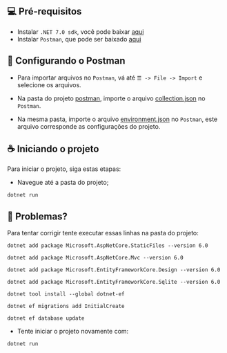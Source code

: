## 💻 Pré-requisitos

* Instalar `.NET 7.0 sdk`, você pode baixar [aqui](https://dotnet.microsoft.com/en-us/download)
* Instalar `Postman`, que pode ser baixado [aqui](https://www.postman.com/downloads/)

## 🚀 Configurando o Postman

* Para importar arquivos no `Postman`, vá até `☰ -> File -> Import` e selecione os arquivos.

* Na pasta do projeto [postman](/postman), importe o arquivo [collection.json](/postman/Trabalho%20C#%20WEB_API.postman_collection.json) no `Postman`.

* Na mesma pasta, importe o arquivo [environment.json](/postman/Trabalho%20C#%20WEB_API_ENV.postman_environment.json) no `Postman`, este arquivo corresponde as configurações do projeto.

## ☕ Iniciando o projeto

Para iniciar o projeto, siga estas etapas:

* Navegue até a pasta do projeto;

```
dotnet run
```




## 🐛 Problemas?

Para tentar corrigir tente executar essas linhas na pasta do projeto:

```
dotnet add package Microsoft.AspNetCore.StaticFiles --version 6.0

dotnet add package Microsoft.AspNetCore.Mvc --version 6.0

dotnet add package Microsoft.EntityFrameworkCore.Design --version 6.0

dotnet add package Microsoft.EntityFrameworkCore.Sqlite --version 6.0

dotnet tool install --global dotnet-ef

dotnet ef migrations add InitialCreate

dotnet ef database update
```

* Tente iniciar o projeto novamente com:

```
dotnet run
```